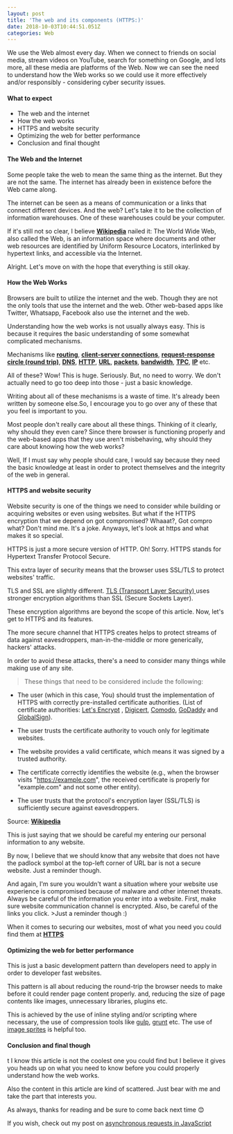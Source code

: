 ```yaml
---
layout: post
title: 'The web and its components (HTTPS:)'
date: 2018-10-03T10:44:51.051Z
categories: Web
---
```

We use the Web almost every day. When we connect to friends on social media, stream
videos on YouTube, search for something on Google, and lots more, all these
media are platforms of the Web. Now we can see the need to understand how the
Web works so we could use it more effectively and/or responsibly - considering cyber security issues.

#### What to expect

* The web and the internet
* How the web works
* HTTPS and website security
* Optimizing the web for better performance
* Conclusion and final thought


#### The Web and the Internet

Some people take the web to mean the same thing as the internet. But they are not the same. The internet has already been in existence before the Web came along. 

The internet can be seen as a means of communication or a links that connect different devices. And the web? Let's take it to be the collection of information warehouses. One of these warehouses could be your computer.

If it's still not so clear, I believe **[Wikipedia](https://en.wikipedia.org/wiki/World_Wide_Web)** nailed it: The World Wide Web, also called the Web, is an information space where documents and other web resources are identified by Uniform Resource Locators, interlinked by hypertext links, and accessible via the Internet.

Alright. Let's move on with the hope that everything is still okay.

#### How the Web Works

Browsers are built to utilize the internet and the web. Though they are not the only tools that use the internet and the web.
Other web-based apps like Twitter, Whatsapp, Facebook also use the internet and the web.

Understanding how the web works is not usually always easy. This is because it requires the basic understanding of some somewhat complicated mechanisms. 

Mechanisms like **[routing](https://guide.meteor.com/routing.html)**, **[client-server connections](https://en.wikipedia.org/wiki/Client–server_model
)**, **[request-response circle (round trip)](https://www.slideshare.net/cczona/full-stack-full-circle-what-the-heck-happens-in-an-http-requestresponse-cycle)**, **[DNS](https://en.wikipedia.org/wiki/Domain_Name_System)**, **[HTTP](https://en.wikipedia.org/wiki/Hypertext_Transfer_Protocol
)**, **[URL](https://en.wikipedia.org/wiki/URL
)**, **[packets](https://en.wikipedia.org/wiki/Network_packet)**, **[bandwidth](https://www.webopedia.com/TERM/B/bandwidth.html)**, **[TPC](https://en.wikipedia.org/wiki/TPC)**, **[IP](https://en.wikipedia.org/wiki/IP_address)** etc.

All of these? Wow! This is huge. Seriously. But, no need to worry. We don't actually need to go too deep into those - just a basic knowledge.

Writing about all of these mechanisms is a waste of time. It's already been written by someone else.So, I encourage you to go over any of these that you feel is important to you.

Most people don't really care about all these things. Thinking of it clearly, why should they even care? Since there browser is functioning properly and the web-based apps that they use aren't misbehaving, why should they care about knowing how the web works?

Well, If I must say why people should care, I would say because they need the basic knowledge at least in order to protect themselves and the integrity of the web in general.

#### HTTPS and website security

Website security is one of the things we need to consider while building or
acquiring websites or even using websites. But what if the HTTPS encryption that we depend on got
compromised? Whaaat?, Got compro what? Don't mind me. It's a joke. Anyways, let's look at https and what makes it so special.

HTTPS is just a more secure version of HTTP. Oh! Sorry. HTTPS stands for Hypertext Transfer Protocol Secure. 

This extra layer of security means that the browser uses SSL/TLS to protect websites' traffic.

TLS and SSL are slightly different. [TLS (Transport Layer Security) ](https://en.wikipedia.org/wiki/Transport_Layer_Security) uses stronger encryption algorithms than SSL (Secure Sockets Layer).

These encryption algorithms are beyond the scope of this article. Now, let's get to HTTPS and its features.

The more secure channel that HTTPS creates helps to protect streams of data against eavesdroppers, man-in-the-middle or more generically, hackers' attacks.

In order to avoid these attacks, there's a need to consider many things while making use of any site.

>These things that need to be considered include the following:

* The user (which in this case, You) should trust  the implementation of HTTPS with correctly pre-installed certificate authorities. (List of certificate authorities: [Let's Encrypt](https://en.wikipedia.org/wiki/Let%27s_Encrypt) , [Digicert](https://en.wikipedia.org/wiki/Digicert), [Comodo](https://en.wikipedia.org/wiki/Comodo_Group), [GoDaddy](https://en.wikipedia.org/wiki/GoDaddy) and [GlobalSign](https://en.wikipedia.org/wiki/GlobalSign)).


* The user trusts the certificate authority to vouch only for legitimate websites. 

* The website provides a valid certificate, which means it was signed by a trusted authority.


* The certificate correctly identifies the website (e.g., when the browser visits "https://example.com", the received certificate is properly for "example.com" and not some other entity).


* The user trusts that the protocol's encryption layer (SSL/TLS) is sufficiently secure against eavesdroppers.

Source: **[Wikipedia](https://en.wikipedia.org/wiki/HTTPS)**

This is just saying that we should be careful my entering our personal information to any website. 

By now, I believe that we should know that any website that does not have the padlock symbol at the top-left corner of URL bar is not a secure website. Just a reminder though.

And again, I'm sure you wouldn't want a situation where your website use experience is compromised because of malware and other internet threats. Always be careful of the information you enter into a website. First, make sure website communication channel is encrypted. Also, be careful of the links you click. >Just a reminder though :)

When it comes to securing our websites, most of what you need you could find them at **[HTTPS](https://en.wikipedia.org/wiki/HTTPS)**



#### Optimizing the web for better performance

This is just a basic development pattern than developers need to apply in order to developer fast websites.

This pattern is all about reducing the round-trip the browser needs to make before it could render page content properly. and, reducing the size of page contents like images, unnecessary libraries, plugins etc.

This is achieved by the use of inline styling and/or scripting where necessary, the use of compression tools like [gulp](https://gulpjs.com/), [grunt](https://gruntjs.com/
) etc. The use of [image sprites](https://www.w3schools.com/css/css_image_sprites.asp) is helpful too.

#### Conclusion and final thought
I know this article is not the coolest one you could find but I believe it gives you heads up on what you need to know before you could properly understand how the web works.

Also the content in this article are kind of scattered. Just bear with me and take the part that interests you.

As always, thanks for reading and be sure to come back next time 😊

If you wish, check out my post on [asynchronous requests in JavaScript](https://mordernweb.com/javascript/2018/10/03/asynchronous-requests-in-javascript.html)
